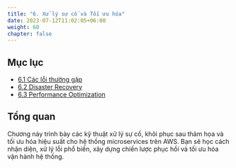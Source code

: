 ```yaml
---
title: "6. Xử lý sự cố và Tối ưu hóa"
date: 2023-07-12T11:02:05+06:00
weight: 60
chapter: false
---
```


## Mục lục

- [6.1 Các lỗi thường gặp](6.1-common-errors.md)
- [6.2 Disaster Recovery](6.2-disaster-recovery.md)
- [6.3 Performance Optimization](6.3-performance-optimization.md)

## Tổng quan

Chương này trình bày các kỹ thuật xử lý sự cố, khôi phục sau thảm họa và tối ưu hóa hiệu suất cho hệ thống microservices trên AWS. Bạn sẽ học cách nhận diện, xử lý lỗi phổ biến, xây dựng chiến lược phục hồi và tối ưu hóa vận hành hệ thống. 
